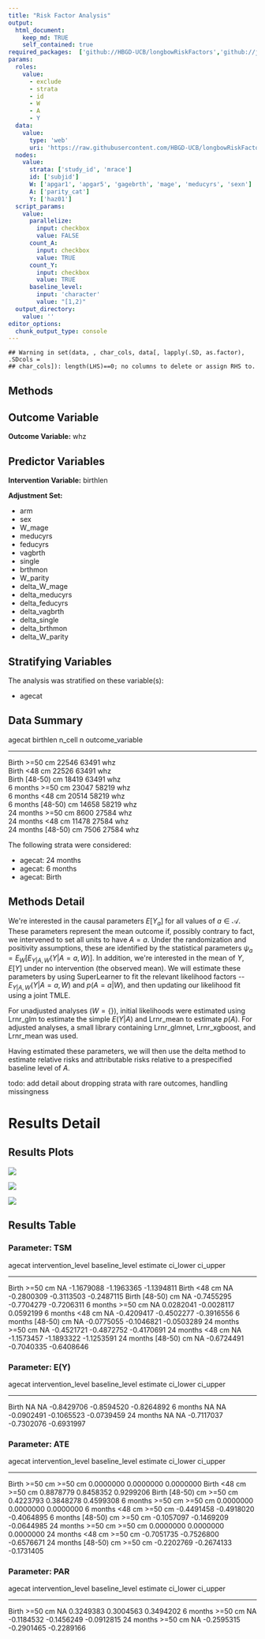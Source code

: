 ```yaml
---
title: "Risk Factor Analysis"
output: 
  html_document:
    keep_md: TRUE
    self_contained: true
required_packages:  ['github://HBGD-UCB/longbowRiskFactors','github://jeremyrcoyle/skimr@vector_types', 'github://tlverse/delayed']
params:
  roles:
    value:
      - exclude
      - strata
      - id
      - W
      - A
      - Y
  data: 
    value: 
      type: 'web'
      uri: 'https://raw.githubusercontent.com/HBGD-UCB/longbowRiskFactors/master/inst/sample_data/birthwt_data.rdata'
  nodes:
    value:
      strata: ['study_id', 'mrace']
      id: ['subjid']
      W: ['apgar1', 'apgar5', 'gagebrth', 'mage', 'meducyrs', 'sexn']
      A: ['parity_cat']
      Y: ['haz01']
  script_params:
    value:
      parallelize:
        input: checkbox
        value: FALSE
      count_A:
        input: checkbox
        value: TRUE
      count_Y:
        input: checkbox
        value: TRUE        
      baseline_level:
        input: 'character'
        value: "[1,2)"
  output_directory:
    value: ''
editor_options: 
  chunk_output_type: console
---
```







```
## Warning in set(data, , char_cols, data[, lapply(.SD, as.factor), .SDcols =
## char_cols]): length(LHS)==0; no columns to delete or assign RHS to.
```

## Methods
## Outcome Variable

**Outcome Variable:** whz

## Predictor Variables

**Intervention Variable:** birthlen

**Adjustment Set:**

* arm
* sex
* W_mage
* meducyrs
* feducyrs
* vagbrth
* single
* brthmon
* W_parity
* delta_W_mage
* delta_meducyrs
* delta_feducyrs
* delta_vagbrth
* delta_single
* delta_brthmon
* delta_W_parity

## Stratifying Variables

The analysis was stratified on these variable(s):

* agecat

## Data Summary

agecat      birthlen      n_cell       n  outcome_variable 
----------  -----------  -------  ------  -----------------
Birth       >=50 cm        22546   63491  whz              
Birth       <48 cm         22526   63491  whz              
Birth       [48-50) cm     18419   63491  whz              
6 months    >=50 cm        23047   58219  whz              
6 months    <48 cm         20514   58219  whz              
6 months    [48-50) cm     14658   58219  whz              
24 months   >=50 cm         8600   27584  whz              
24 months   <48 cm         11478   27584  whz              
24 months   [48-50) cm      7506   27584  whz              


The following strata were considered:

* agecat: 24 months
* agecat: 6 months
* agecat: Birth



## Methods Detail

We're interested in the causal parameters $E[Y_a]$ for all values of $a \in \mathcal{A}$. These parameters represent the mean outcome if, possibly contrary to fact, we intervened to set all units to have $A=a$. Under the randomization and positivity assumptions, these are identified by the statistical parameters $\psi_a=E_W[E_{Y|A,W}(Y|A=a,W)]$.  In addition, we're interested in the mean of $Y$, $E[Y]$ under no intervention (the observed mean). We will estimate these parameters by using SuperLearner to fit the relevant likelihood factors -- $E_{Y|A,W}(Y|A=a,W)$ and $p(A=a|W)$, and then updating our likelihood fit using a joint TMLE.

For unadjusted analyses ($W=\{\}$), initial likelihoods were estimated using Lrnr_glm to estimate the simple $E(Y|A)$ and Lrnr_mean to estimate $p(A)$. For adjusted analyses, a small library containing Lrnr_glmnet, Lrnr_xgboost, and Lrnr_mean was used.

Having estimated these parameters, we will then use the delta method to estimate relative risks and attributable risks relative to a prespecified baseline level of $A$.

todo: add detail about dropping strata with rare outcomes, handling missingness







# Results Detail

## Results Plots
![](/tmp/40c1cdc5-3e6c-4894-8eb0-d407d0952f01/0212f064-305e-4bd6-bfff-423e059174c0/REPORT_files/figure-html/plot_tsm-1.png)<!-- -->



![](/tmp/40c1cdc5-3e6c-4894-8eb0-d407d0952f01/0212f064-305e-4bd6-bfff-423e059174c0/REPORT_files/figure-html/plot_ate-1.png)<!-- -->



![](/tmp/40c1cdc5-3e6c-4894-8eb0-d407d0952f01/0212f064-305e-4bd6-bfff-423e059174c0/REPORT_files/figure-html/plot_par-1.png)<!-- -->

## Results Table

### Parameter: TSM


agecat      intervention_level   baseline_level      estimate     ci_lower     ci_upper
----------  -------------------  ---------------  -----------  -----------  -----------
Birth       >=50 cm              NA                -1.1679088   -1.1963365   -1.1394811
Birth       <48 cm               NA                -0.2800309   -0.3113503   -0.2487115
Birth       [48-50) cm           NA                -0.7455295   -0.7704279   -0.7206311
6 months    >=50 cm              NA                 0.0282041   -0.0028117    0.0592199
6 months    <48 cm               NA                -0.4209417   -0.4502277   -0.3916556
6 months    [48-50) cm           NA                -0.0775055   -0.1046821   -0.0503289
24 months   >=50 cm              NA                -0.4521721   -0.4872752   -0.4170691
24 months   <48 cm               NA                -1.1573457   -1.1893322   -1.1253591
24 months   [48-50) cm           NA                -0.6724491   -0.7040335   -0.6408646


### Parameter: E(Y)


agecat      intervention_level   baseline_level      estimate     ci_lower     ci_upper
----------  -------------------  ---------------  -----------  -----------  -----------
Birth       NA                   NA                -0.8429706   -0.8594520   -0.8264892
6 months    NA                   NA                -0.0902491   -0.1065523   -0.0739459
24 months   NA                   NA                -0.7117037   -0.7302076   -0.6931997


### Parameter: ATE


agecat      intervention_level   baseline_level      estimate     ci_lower     ci_upper
----------  -------------------  ---------------  -----------  -----------  -----------
Birth       >=50 cm              >=50 cm            0.0000000    0.0000000    0.0000000
Birth       <48 cm               >=50 cm            0.8878779    0.8458352    0.9299206
Birth       [48-50) cm           >=50 cm            0.4223793    0.3848278    0.4599308
6 months    >=50 cm              >=50 cm            0.0000000    0.0000000    0.0000000
6 months    <48 cm               >=50 cm           -0.4491458   -0.4918020   -0.4064895
6 months    [48-50) cm           >=50 cm           -0.1057097   -0.1469209   -0.0644985
24 months   >=50 cm              >=50 cm            0.0000000    0.0000000    0.0000000
24 months   <48 cm               >=50 cm           -0.7051735   -0.7526800   -0.6576671
24 months   [48-50) cm           >=50 cm           -0.2202769   -0.2674133   -0.1731405


### Parameter: PAR


agecat      intervention_level   baseline_level      estimate     ci_lower     ci_upper
----------  -------------------  ---------------  -----------  -----------  -----------
Birth       >=50 cm              NA                 0.3249383    0.3004563    0.3494202
6 months    >=50 cm              NA                -0.1184532   -0.1456249   -0.0912815
24 months   >=50 cm              NA                -0.2595315   -0.2901465   -0.2289166
